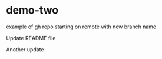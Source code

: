 # demo-two
example of gh repo starting on remote with new branch name


Update README file

Another update
